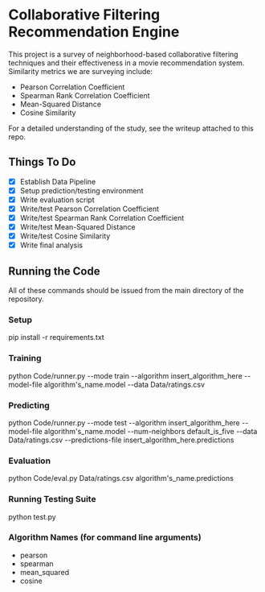 # Collaborative Filtering Recommendation Engine #

This project is a survey of neighborhood-based collaborative filtering techniques and their effectiveness in a movie recommendation system. Similarity metrics we are surveying include:
* Pearson Correlation Coefficient
* Spearman Rank Correlation Coefficient
* Mean-Squared Distance
* Cosine Similarity

For a detailed understanding of the study, see the writeup attached to this repo.

## Things To Do ##
- [x] Establish Data Pipeline
- [x] Setup prediction/testing environment
- [x] Write evaluation script
- [x] Write/test Pearson Correlation Coefficient
- [x] Write/test Spearman Rank Correlation Coefficient
- [x] Write/test Mean-Squared Distance
- [x] Write/test Cosine Similarity
- [x] Write final analysis

## Running the Code ##
All of these commands should be issued from the main directory of the repository.
### Setup ###
pip install -r requirements.txt

### Training ###
python Code/runner.py --mode train --algorithm insert_algorithm_here --model-file algorithm's_name.model --data Data/ratings.csv

### Predicting ###
python Code/runner.py --mode test --algorithm insert_algorithm_here --model-file algorithm's_name.model --num-neighbors default_is_five --data Data/ratings.csv --predictions-file insert_algorithm_here.predictions

### Evaluation ###
python Code/eval.py Data/ratings.csv algorithm's_name.predictions

### Running Testing Suite ###
python test.py

### Algorithm Names (for command line arguments) ###
* pearson
* spearman
* mean_squared
* cosine

